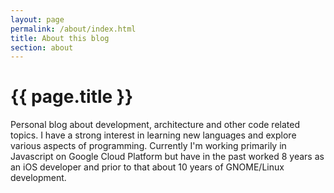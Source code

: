 ```yaml
---
layout: page
permalink: /about/index.html
title: About this blog
section: about
---
```

<h1>{{ page.title }}</h1>

Personal blog about development, architecture and other code related topics. I have a strong interest in learning new languages and explore various aspects of programming. Currently I'm working primarily in Javascript on Google Cloud Platform but have in the past worked 8 years as an iOS developer and prior to that about 10 years of GNOME/Linux development.

